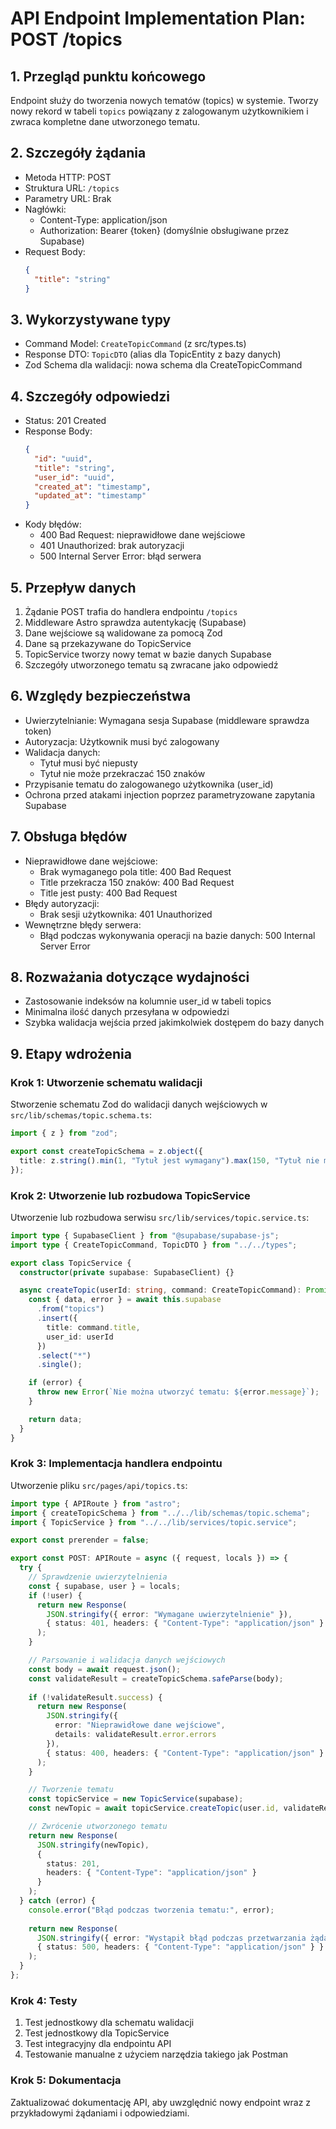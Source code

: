 # API Endpoint Implementation Plan: POST /topics

## 1. Przegląd punktu końcowego
Endpoint służy do tworzenia nowych tematów (topics) w systemie. Tworzy nowy rekord w tabeli `topics` powiązany z zalogowanym użytkownikiem i zwraca kompletne dane utworzonego tematu.

## 2. Szczegóły żądania
- Metoda HTTP: POST
- Struktura URL: `/topics`
- Parametry URL: Brak
- Nagłówki:
  - Content-Type: application/json
  - Authorization: Bearer {token} (domyślnie obsługiwane przez Supabase)
- Request Body:
  ```json
  {
    "title": "string"
  }
  ```

## 3. Wykorzystywane typy
- Command Model: `CreateTopicCommand` (z src/types.ts)
- Response DTO: `TopicDTO` (alias dla TopicEntity z bazy danych)
- Zod Schema dla walidacji: nowa schema dla CreateTopicCommand

## 4. Szczegóły odpowiedzi
- Status: 201 Created
- Response Body:
  ```json
  {
    "id": "uuid",
    "title": "string",
    "user_id": "uuid",
    "created_at": "timestamp",
    "updated_at": "timestamp"
  }
  ```
- Kody błędów:
  - 400 Bad Request: nieprawidłowe dane wejściowe
  - 401 Unauthorized: brak autoryzacji
  - 500 Internal Server Error: błąd serwera

## 5. Przepływ danych
1. Żądanie POST trafia do handlera endpointu `/topics`
2. Middleware Astro sprawdza autentykację (Supabase)
3. Dane wejściowe są walidowane za pomocą Zod
4. Dane są przekazywane do TopicService
5. TopicService tworzy nowy temat w bazie danych Supabase
6. Szczegóły utworzonego tematu są zwracane jako odpowiedź

## 6. Względy bezpieczeństwa
- Uwierzytelnianie: Wymagana sesja Supabase (middleware sprawdza token)
- Autoryzacja: Użytkownik musi być zalogowany
- Walidacja danych: 
  - Tytuł musi być niepusty
  - Tytuł nie może przekraczać 150 znaków
- Przypisanie tematu do zalogowanego użytkownika (user_id)
- Ochrona przed atakami injection poprzez parametryzowane zapytania Supabase

## 7. Obsługa błędów
- Nieprawidłowe dane wejściowe:
  - Brak wymaganego pola title: 400 Bad Request
  - Title przekracza 150 znaków: 400 Bad Request
  - Title jest pusty: 400 Bad Request
- Błędy autoryzacji:
  - Brak sesji użytkownika: 401 Unauthorized
- Wewnętrzne błędy serwera:
  - Błąd podczas wykonywania operacji na bazie danych: 500 Internal Server Error

## 8. Rozważania dotyczące wydajności
- Zastosowanie indeksów na kolumnie user_id w tabeli topics
- Minimalna ilość danych przesyłana w odpowiedzi
- Szybka walidacja wejścia przed jakimkolwiek dostępem do bazy danych

## 9. Etapy wdrożenia

### Krok 1: Utworzenie schematu walidacji
Stworzenie schematu Zod do walidacji danych wejściowych w `src/lib/schemas/topic.schema.ts`:

```typescript
import { z } from "zod";

export const createTopicSchema = z.object({
  title: z.string().min(1, "Tytuł jest wymagany").max(150, "Tytuł nie może przekraczać 150 znaków"),
});
```

### Krok 2: Utworzenie lub rozbudowa TopicService
Utworzenie lub rozbudowa serwisu `src/lib/services/topic.service.ts`:

```typescript
import type { SupabaseClient } from "@supabase/supabase-js";
import type { CreateTopicCommand, TopicDTO } from "../../types";

export class TopicService {
  constructor(private supabase: SupabaseClient) {}

  async createTopic(userId: string, command: CreateTopicCommand): Promise<TopicDTO> {
    const { data, error } = await this.supabase
      .from("topics")
      .insert({
        title: command.title,
        user_id: userId
      })
      .select("*")
      .single();

    if (error) {
      throw new Error(`Nie można utworzyć tematu: ${error.message}`);
    }

    return data;
  }
}
```

### Krok 3: Implementacja handlera endpointu
Utworzenie pliku `src/pages/api/topics.ts`:

```typescript
import type { APIRoute } from "astro";
import { createTopicSchema } from "../../lib/schemas/topic.schema";
import { TopicService } from "../../lib/services/topic.service";

export const prerender = false;

export const POST: APIRoute = async ({ request, locals }) => {
  try {
    // Sprawdzenie uwierzytelnienia
    const { supabase, user } = locals;
    if (!user) {
      return new Response(
        JSON.stringify({ error: "Wymagane uwierzytelnienie" }),
        { status: 401, headers: { "Content-Type": "application/json" } }
      );
    }

    // Parsowanie i walidacja danych wejściowych
    const body = await request.json();
    const validateResult = createTopicSchema.safeParse(body);
    
    if (!validateResult.success) {
      return new Response(
        JSON.stringify({ 
          error: "Nieprawidłowe dane wejściowe", 
          details: validateResult.error.errors 
        }),
        { status: 400, headers: { "Content-Type": "application/json" } }
      );
    }

    // Tworzenie tematu
    const topicService = new TopicService(supabase);
    const newTopic = await topicService.createTopic(user.id, validateResult.data);

    // Zwrócenie utworzonego tematu
    return new Response(
      JSON.stringify(newTopic),
      { 
        status: 201, 
        headers: { "Content-Type": "application/json" } 
      }
    );
  } catch (error) {
    console.error("Błąd podczas tworzenia tematu:", error);
    
    return new Response(
      JSON.stringify({ error: "Wystąpił błąd podczas przetwarzania żądania" }),
      { status: 500, headers: { "Content-Type": "application/json" } }
    );
  }
};
```

### Krok 4: Testy

1. Test jednostkowy dla schematu walidacji
2. Test jednostkowy dla TopicService
3. Test integracyjny dla endpointu API
4. Testowanie manualne z użyciem narzędzia takiego jak Postman

### Krok 5: Dokumentacja

Zaktualizować dokumentację API, aby uwzględnić nowy endpoint wraz z przykładowymi żądaniami i odpowiedziami. 